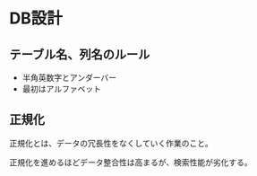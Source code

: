 # DB設計

## テーブル名、列名のルール

- 半角英数字とアンダーバー
- 最初はアルファベット

## 正規化

正規化とは、データの冗長性をなくしていく作業のこと。

正規化を進めるほどデータ整合性は高まるが、検索性能が劣化する。
